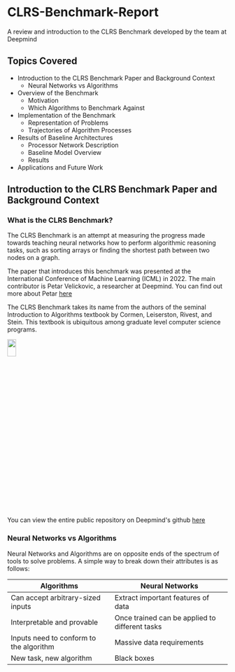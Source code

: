 # CLRS-Benchmark-Report
A review and introduction to the CLRS Benchmark developed by the team at Deepmind

## Topics Covered

* Introduction to the CLRS Benchmark Paper and Background Context
  * Neural Networks vs Algorithms
* Overview of the Benchmark
  * Motivation
  * Which Algorithms to Benchmark Against
* Implementation of the Benchmark
  * Representation of Problems
  * Trajectories of Algorithm Processes
* Results of Baseline Architectures
  * Processor Network Description
  * Baseline Model Overview
  * Results
* Applications and Future Work

## Introduction to the CLRS Benchmark Paper and Background Context

### What is the CLRS Benchmark?

 The CLRS Benchmark is an attempt at measuring the progress made towards teaching neural networks how to perform algorithmic reasoning tasks, such as sorting arrays or finding the shortest path between two nodes on a graph.
 
 The paper that introduces this benchmark was presented at the International Conference of Machine Learning (ICML) in 2022.  The main contributor is Petar Velickovic, a researcher at Deepmind.  You can find out more about Petar [here](https://petar-v.com/)
 
 The CLRS Benchmark takes its name from the authors of the seminal Introduction to Algorithms textbook by Cormen, Leiserston, Rivest, and Stein.  This textbook is ubiquitous among graduate level computer science programs.
 
<img src="https://user-images.githubusercontent.com/52665911/234370713-1cac148d-6561-4dbb-8798-613716a21dcc.jpg" width = "20%" height = "10%">

 You can view the entire public repository on Deepmind's github [here](https://github.com/deepmind/clrs)
 
 ### Neural Networks vs Algorithms
 
  Neural Networks and Algorithms are on opposite ends of the spectrum of tools to solve problems.  A simple way to break down their attributes is as follows:
  
  | Algorithms | Neural Networks |
  | ---        | ---             |
  | Can accept arbitrary-sized inputs | Extract important features of data|
  | Interpretable and provable | Once trained can be applied to different tasks|
  | Inputs need to conform to the algorithm | Massive data requirements | 
  | New task, new algorithm | Black boxes|
